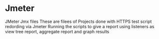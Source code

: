 # Jmeter
JMeter Jmx files
These are filees of Projects done with HTTPS test script redording via Jmeter
Running the scripts to give a report using listeners as view tree report, aggregate report and graph results 
